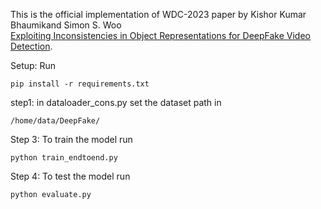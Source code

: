 

This is the official implementation of WDC-2023 paper by Kishor Kumar Bhaumikand Simon S. Woo \
[Exploiting Inconsistencies in Object Representations for DeepFake Video Detection](https://dl.acm.org/doi/pdf/10.1145/3595353.3595885).


Setup: Run

  ```shell
  pip install -r requirements.txt
  ```


step1: in dataloader_cons.py  set the dataset path in  

  ``` /home/data/DeepFake/ ```

Step 3: To train the model run   
  ```shell
  python train_endtoend.py
  ```
Step 4: To test the model run   
  ```shell
  python evaluate.py
  ```
